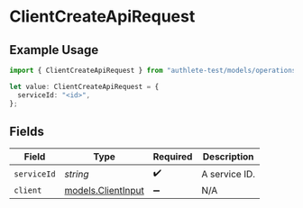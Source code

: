 # ClientCreateApiRequest

## Example Usage

```typescript
import { ClientCreateApiRequest } from "authlete-test/models/operations";

let value: ClientCreateApiRequest = {
  serviceId: "<id>",
};
```

## Fields

| Field                                             | Type                                              | Required                                          | Description                                       |
| ------------------------------------------------- | ------------------------------------------------- | ------------------------------------------------- | ------------------------------------------------- |
| `serviceId`                                       | *string*                                          | :heavy_check_mark:                                | A service ID.                                     |
| `client`                                          | [models.ClientInput](../../models/clientinput.md) | :heavy_minus_sign:                                | N/A                                               |